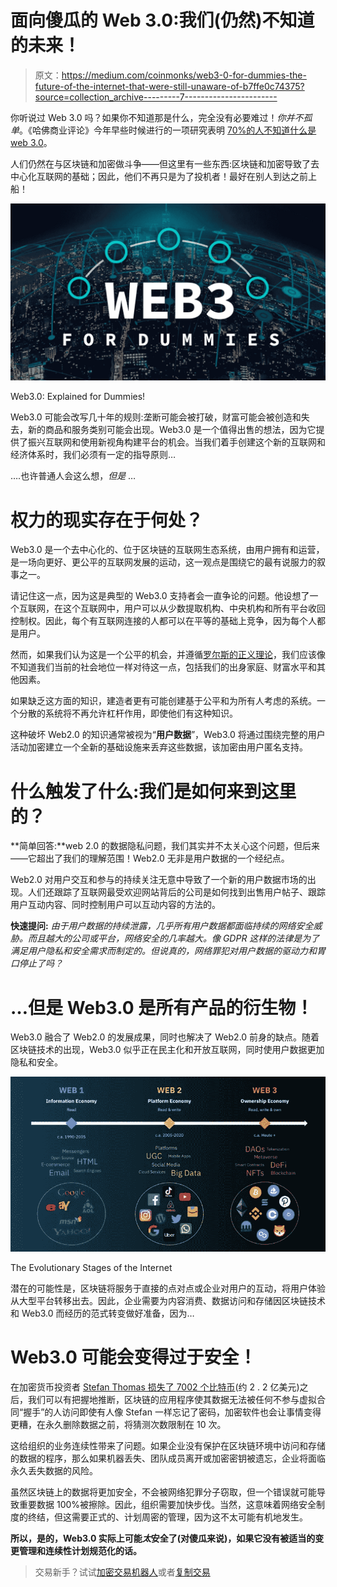 # 面向傻瓜的 Web 3.0:我们(仍然)不知道的未来！

> 原文：<https://medium.com/coinmonks/web3-0-for-dummies-the-future-of-the-internet-that-were-still-unaware-of-b7ffe0c74375?source=collection_archive---------7----------------------->

你听说过 Web 3.0 吗？如果你不知道那是什么，完全没有必要难过！*你并不孤单*。《哈佛商业评论》今年早些时候进行的一项研究表明 [70%的人不知道什么是 web 3.0](https://hbr.org/2022/05/what-is-web3)。

人们仍然在与区块链和加密做斗争——但这里有一些东西:区块链和加密导致了去中心化互联网的基础；因此，他们不再只是为了投机者！最好在别人到达之前上船！

![](img/5a3f78d989e40adc4efcd674f60dfed6.png)

Web3.0: Explained for Dummies!

Web3.0 可能会改写几十年的规则:垄断可能会被打破，财富可能会被创造和失去，新的商品和服务类别可能会出现。Web3.0 是一个值得出售的想法，因为它提供了振兴互联网和使用新视角构建平台的机会。当我们着手创建这个新的互联网和经济体系时，我们必须有一定的指导原则…

….也许普通人会这么想，*但是* …

# 权力的现实存在于何处？

Web3.0 是一个去中心化的、位于区块链的互联网生态系统，由用户拥有和运营，是一场向更好、更公平的互联网发展的运动，这一观点是围绕它的最有说服力的叙事之一。

请记住这一点，因为这是典型的 Web3.0 支持者会一直争论的问题。他设想了一个互联网，在这个互联网中，用户可以从少数提取机构、中央机构和所有平台收回控制权。因此，每个有互联网连接的人都可以在平等的基础上竞争，因为每个人都是用户。

然而，如果我们认为这是一个公平的机会，并遵循[罗尔斯的正义理论](https://corporatefinanceinstitute.com/resources/knowledge/other/a-theory-of-justice/)，我们应该像不知道我们当前的社会地位一样对待这一点，包括我们的出身家庭、财富水平和其他因素。

如果缺乏这方面的知识，建造者更有可能创建基于公平和为所有人考虑的系统。一个分散的系统将不再允许杠杆作用，即使他们有这种知识。

这种破坏 Web2.0 的知识通常被视为“**用户数据**”，Web3.0 将通过围绕完整的用户活动加密建立一个全新的基础设施来丢弃这些数据，该加密由用户匿名支持。

# 什么触发了什么:我们是如何来到这里的？

**简单回答:**web 2.0 的数据隐私问题，我们其实并不太关心这个问题，但后来——它超出了我们的理解范围！Web2.0 无非是用户数据的一个经纪点。

Web2.0 对用户交互和参与的持续关注无意中导致了一个新的用户数据市场的出现。人们还跟踪了互联网最受欢迎网站背后的公司是如何找到出售用户帖子、跟踪用户互动内容、同时控制用户可以互动内容的方法的。

**快速提问:** *由于用户数据的持续泄露，几乎所有用户数据都面临持续的网络安全威胁。而且越大的公司或平台，网络安全的几率越大。像 GDPR 这样的法律是为了满足用户隐私和安全需求而制定的。但说真的，网络罪犯对用户数据的驱动力和胃口停止了吗？*

# …但是 Web3.0 是所有产品的衍生物！

Web3.0 融合了 Web2.0 的发展成果，同时也解决了 Web2.0 前身的缺点。随着区块链技术的出现，Web3.0 似乎正在民主化和开放互联网，同时使用户数据更加隐私和安全。

![](img/8893dcad316323d5e3e93857b972c2d5.png)

The Evolutionary Stages of the Internet

潜在的可能性是，区块链将服务于直接的点对点或企业对用户的互动，将用户体验从大型平台转移出去。因此，企业需要为内容消费、数据访问和存储因区块链技术和 Web3.0 而经历的范式转变做好准备，因为…

# Web3.0 可能会变得过于安全！

在加密货币投资者 [Stefan Thomas 损失了 7002 个比特币](https://www.nytimes.com/2021/01/12/technology/bitcoin-passwords-wallets-fortunes.html)(约 2 . 2 亿美元)之后，我们可以有把握地推断，区块链的应用程序使其数据无法被任何不参与虚拟合同“握手”的人访问即使有人像 Stefan 一样忘记了密码，加密软件也会让事情变得更糟，在永久删除数据之前，将猜测次数限制在 10 次。

这给组织的业务连续性带来了问题。如果企业没有保护在区块链环境中访问和存储的数据的程序，那么如果机器丢失、团队成员离开或加密密钥被遗忘，企业将面临永久丢失数据的风险。

虽然区块链上的数据将更加安全，不会被网络犯罪分子窃取，但一个错误就可能导致重要数据 100%被擦除。因此，组织需要加快步伐。当然，这意味着网络安全制度的终结，但这需要正式的、计划周密的管理，因为这不太可能有机地发生。

**所以，是的，Web3.0 实际上可能*太*安全了(对傻瓜来说)，如果它没有被适当的变更管理和连续性计划规范化的话。**

> 交易新手？试试[加密交易机器人](/coinmonks/crypto-trading-bot-c2ffce8acb2a)或者[复制交易](/coinmonks/top-10-crypto-copy-trading-platforms-for-beginners-d0c37c7d698c)
